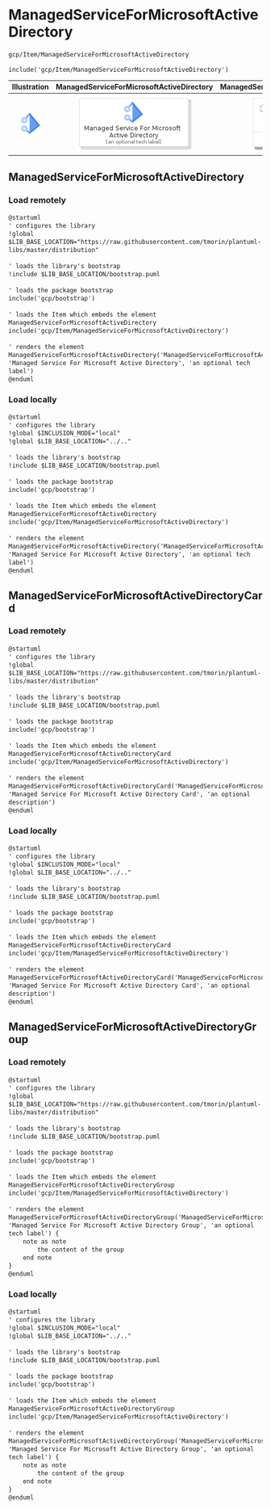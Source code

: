 # ManagedServiceForMicrosoftActiveDirectory


```text
gcp/Item/ManagedServiceForMicrosoftActiveDirectory
```

```text
include('gcp/Item/ManagedServiceForMicrosoftActiveDirectory')
```



| Illustration | ManagedServiceForMicrosoftActiveDirectory | ManagedServiceForMicrosoftActiveDirectoryCard | ManagedServiceForMicrosoftActiveDirectoryGroup |
| :---: | :---: | :---: | :---: |
| ![illustration for Illustration](../../gcp/Item/ManagedServiceForMicrosoftActiveDirectory.png) | ![illustration for ManagedServiceForMicrosoftActiveDirectory](../../gcp/Item/ManagedServiceForMicrosoftActiveDirectory.Local.png) | ![illustration for ManagedServiceForMicrosoftActiveDirectoryCard](../../gcp/Item/ManagedServiceForMicrosoftActiveDirectoryCard.Local.png) | ![illustration for ManagedServiceForMicrosoftActiveDirectoryGroup](../../gcp/Item/ManagedServiceForMicrosoftActiveDirectoryGroup.Local.png) |




## ManagedServiceForMicrosoftActiveDirectory

### Load remotely
```plantuml
@startuml
' configures the library
!global $LIB_BASE_LOCATION="https://raw.githubusercontent.com/tmorin/plantuml-libs/master/distribution"

' loads the library's bootstrap
!include $LIB_BASE_LOCATION/bootstrap.puml

' loads the package bootstrap
include('gcp/bootstrap')

' loads the Item which embeds the element ManagedServiceForMicrosoftActiveDirectory
include('gcp/Item/ManagedServiceForMicrosoftActiveDirectory')

' renders the element
ManagedServiceForMicrosoftActiveDirectory('ManagedServiceForMicrosoftActiveDirectory', 'Managed Service For Microsoft Active Directory', 'an optional tech label')
@enduml
```

### Load locally
```plantuml
@startuml
' configures the library
!global $INCLUSION_MODE="local"
!global $LIB_BASE_LOCATION="../.."

' loads the library's bootstrap
!include $LIB_BASE_LOCATION/bootstrap.puml

' loads the package bootstrap
include('gcp/bootstrap')

' loads the Item which embeds the element ManagedServiceForMicrosoftActiveDirectory
include('gcp/Item/ManagedServiceForMicrosoftActiveDirectory')

' renders the element
ManagedServiceForMicrosoftActiveDirectory('ManagedServiceForMicrosoftActiveDirectory', 'Managed Service For Microsoft Active Directory', 'an optional tech label')
@enduml
```

## ManagedServiceForMicrosoftActiveDirectoryCard

### Load remotely
```plantuml
@startuml
' configures the library
!global $LIB_BASE_LOCATION="https://raw.githubusercontent.com/tmorin/plantuml-libs/master/distribution"

' loads the library's bootstrap
!include $LIB_BASE_LOCATION/bootstrap.puml

' loads the package bootstrap
include('gcp/bootstrap')

' loads the Item which embeds the element ManagedServiceForMicrosoftActiveDirectoryCard
include('gcp/Item/ManagedServiceForMicrosoftActiveDirectory')

' renders the element
ManagedServiceForMicrosoftActiveDirectoryCard('ManagedServiceForMicrosoftActiveDirectoryCard', 'Managed Service For Microsoft Active Directory Card', 'an optional description')
@enduml
```

### Load locally
```plantuml
@startuml
' configures the library
!global $INCLUSION_MODE="local"
!global $LIB_BASE_LOCATION="../.."

' loads the library's bootstrap
!include $LIB_BASE_LOCATION/bootstrap.puml

' loads the package bootstrap
include('gcp/bootstrap')

' loads the Item which embeds the element ManagedServiceForMicrosoftActiveDirectoryCard
include('gcp/Item/ManagedServiceForMicrosoftActiveDirectory')

' renders the element
ManagedServiceForMicrosoftActiveDirectoryCard('ManagedServiceForMicrosoftActiveDirectoryCard', 'Managed Service For Microsoft Active Directory Card', 'an optional description')
@enduml
```

## ManagedServiceForMicrosoftActiveDirectoryGroup

### Load remotely
```plantuml
@startuml
' configures the library
!global $LIB_BASE_LOCATION="https://raw.githubusercontent.com/tmorin/plantuml-libs/master/distribution"

' loads the library's bootstrap
!include $LIB_BASE_LOCATION/bootstrap.puml

' loads the package bootstrap
include('gcp/bootstrap')

' loads the Item which embeds the element ManagedServiceForMicrosoftActiveDirectoryGroup
include('gcp/Item/ManagedServiceForMicrosoftActiveDirectory')

' renders the element
ManagedServiceForMicrosoftActiveDirectoryGroup('ManagedServiceForMicrosoftActiveDirectoryGroup', 'Managed Service For Microsoft Active Directory Group', 'an optional tech label') {
    note as note
        the content of the group
    end note
}
@enduml
```

### Load locally
```plantuml
@startuml
' configures the library
!global $INCLUSION_MODE="local"
!global $LIB_BASE_LOCATION="../.."

' loads the library's bootstrap
!include $LIB_BASE_LOCATION/bootstrap.puml

' loads the package bootstrap
include('gcp/bootstrap')

' loads the Item which embeds the element ManagedServiceForMicrosoftActiveDirectoryGroup
include('gcp/Item/ManagedServiceForMicrosoftActiveDirectory')

' renders the element
ManagedServiceForMicrosoftActiveDirectoryGroup('ManagedServiceForMicrosoftActiveDirectoryGroup', 'Managed Service For Microsoft Active Directory Group', 'an optional tech label') {
    note as note
        the content of the group
    end note
}
@enduml
```


